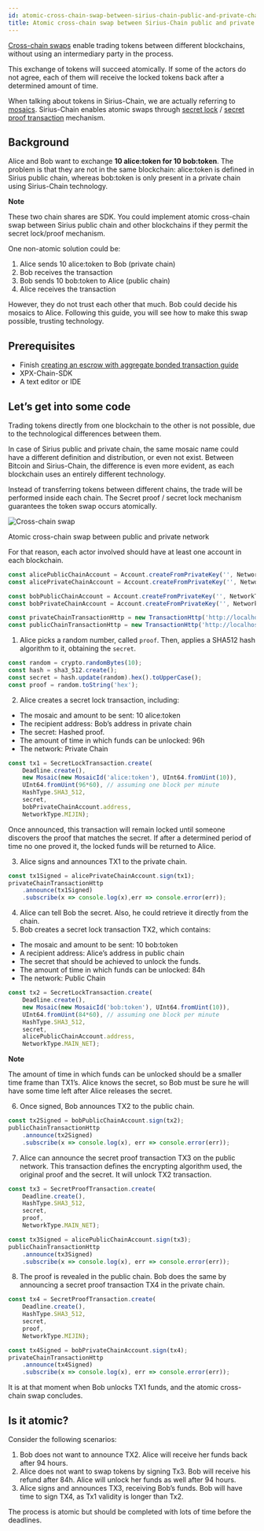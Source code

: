 ```yaml
---
id: atomic-cross-chain-swap-between-sirius-chain-public-and-private-chain
title: Atomic cross-chain swap between Sirius-Chain public and private chain
---
```

[Cross-chain swaps](../../built-in-features/cross-chain-swaps.md) enable trading tokens between different blockchains, without using an intermediary party in the process.

This exchange of tokens will succeed atomically. If some of the actors do not agree, each of them will receive the locked tokens back after a determined amount of time.

When talking about tokens in Sirius-Chain, we are actually referring to [mosaics](../../built-in-features/mosaic.md). Sirius-Chain enables atomic swaps through [secret lock](../../built-in-features/cross-chain-swaps.md#secretlocktransaction) / [secret proof transaction](../../built-in-features/cross-chain-swaps.md#secretprooftransaction) mechanism.

## Background

Alice and Bob want to exchange **10 alice:token for 10 bob:token**. The problem is that they are not in the same blockchain: alice:token is defined in Sirius public chain, whereas bob:token is only present in a private chain using Sirius-Chain technology.

<div class=info>

**Note**

These two chain shares are SDK. You could implement atomic cross-chain swap between Sirius public chain and other blockchains if they permit the secret lock/proof mechanism.

</div>

One non-atomic solution could be:

1. Alice sends 10 alice:token to Bob (private chain)
2. Bob receives the transaction
3. Bob sends 10 bob:token to Alice (public chain)
4. Alice receives the transaction

However, they do not trust each other that much. Bob could decide his mosaics to Alice. Following this guide, you will see how to make this swap possible, trusting technology.

## Prerequisites

- Finish [creating an escrow with aggregate bonded transaction guide](../aggregate-transaction/creating-an-escrow-with-aggregate-bonded-transaction.md)
- XPX-Chain-SDK
- A text editor or IDE

## Let’s get into some code

Trading tokens directly from one blockchain to the other is not possible, due to the technological differences between them.

In case of Sirius public and private chain, the same mosaic name could have a different definition and distribution, or even not exist. Between Bitcoin and Sirius-Chain, the difference is even more evident, as each blockchain uses an entirely different technology.

Instead of transferring tokens between different chains, the trade will be performed inside each chain. The Secret proof / secret lock mechanism guarantees the token swap occurs atomically.

![Cross-chain swap](/img/cross-chain-swap1.png "Cross-chain swap")

<p class=caption>Atomic cross-chain swap between public and private network</p>

For that reason, each actor involved should have at least one account in each blockchain.

<!--DOCUSAURUS_CODE_TABS-->
<!--TypeScript-->
```js
const alicePublicChainAccount = Account.createFromPrivateKey('', NetworkType.MAIN_NET);
const alicePrivateChainAccount = Account.createFromPrivateKey('', NetworkType.MIJIN);

const bobPublicChainAccount = Account.createFromPrivateKey('', NetworkType.MAIN_NET);
const bobPrivateChainAccount = Account.createFromPrivateKey('', NetworkType.MIJIN);

const privateChainTransactionHttp = new TransactionHttp('http://localhost:3000');
const publicChainTransactionHttp = new TransactionHttp('http://localhost:3000');
```

<!--END_DOCUSAURUS_CODE_TABS-->

1. Alice picks a random number, called `proof`. Then, applies a SHA512 hash algorithm to it, obtaining the `secret`.

<!--DOCUSAURUS_CODE_TABS-->
<!--TypeScript-->
```js
const random = crypto.randomBytes(10);
const hash = sha3_512.create();
const secret = hash.update(random).hex().toUpperCase();
const proof = random.toString('hex');
```

<!--END_DOCUSAURUS_CODE_TABS-->

2. Alice creates a secret lock transaction, including:

- The mosaic and amount to be sent: 10 alice:token
- The recipient address: Bob’s address in private chain
- The secret: Hashed proof.
- The amount of time in which funds can be unlocked: 96h
- The network: Private Chain

<!--DOCUSAURUS_CODE_TABS-->
<!--TypeScript-->
```js
const tx1 = SecretLockTransaction.create(
    Deadline.create(),
    new Mosaic(new MosaicId('alice:token'), UInt64.fromUint(10)),
    UInt64.fromUint(96*60), // assuming one block per minute
    HashType.SHA3_512,
    secret,
    bobPrivateChainAccount.address,
    NetworkType.MIJIN);
```

<!--END_DOCUSAURUS_CODE_TABS-->

Once announced, this transaction will remain locked until someone discovers the proof that matches the secret. If after a determined period of time no one proved it, the locked funds will be returned to Alice.

3. Alice signs and announces TX1 to the private chain.

<!--DOCUSAURUS_CODE_TABS-->
<!--TypeScript-->
```js
const tx1Signed = alicePrivateChainAccount.sign(tx1);
privateChainTransactionHttp
    .announce(tx1Signed)
    .subscribe(x => console.log(x),err => console.error(err));
```

<!--END_DOCUSAURUS_CODE_TABS-->


4. Alice can tell Bob the secret. Also, he could retrieve it directly from the chain.
5. Bob creates a secret lock transaction TX2, which contains:

- The mosaic and amount to be sent: 10 bob:token
- A recipient address: Alice’s address in public chain
- The secret that should be achieved to unlock the funds.
- The amount of time in which funds can be unlocked: 84h
- The network: Public Chain

<!--DOCUSAURUS_CODE_TABS-->
<!--TypeScript-->
```js
const tx2 = SecretLockTransaction.create(
    Deadline.create(),
    new Mosaic(new MosaicId('bob:token'), UInt64.fromUint(10)),
    UInt64.fromUint(84*60), // assuming one block per minute
    HashType.SHA3_512,
    secret,
    alicePublicChainAccount.address,
    NetworkType.MAIN_NET);
```

<!--END_DOCUSAURUS_CODE_TABS-->

<div class=info>

**Note**

The amount of time in which funds can be unlocked should be a smaller time frame than TX1’s. Alice knows the secret, so Bob must be sure he will have some time left after Alice releases the secret.

</div>

6. Once signed, Bob announces TX2 to the public chain.

<!--DOCUSAURUS_CODE_TABS-->
<!--TypeScript-->
```js
const tx2Signed = bobPublicChainAccount.sign(tx2);
publicChainTransactionHttp
    .announce(tx2Signed)
    .subscribe(x => console.log(x), err => console.error(err));
```

<!--END_DOCUSAURUS_CODE_TABS-->

7. Alice can announce the secret proof transaction TX3 on the public network. This transaction defines the encrypting algorithm used, the original proof and the secret. It will unlock TX2 transaction.

<!--DOCUSAURUS_CODE_TABS-->
<!--TypeScript-->
```js
const tx3 = SecretProofTransaction.create(
    Deadline.create(),
    HashType.SHA3_512,
    secret,
    proof,
    NetworkType.MAIN_NET);

const tx3Signed = alicePublicChainAccount.sign(tx3);
publicChainTransactionHttp
    .announce(tx3Signed)
    .subscribe(x => console.log(x), err => console.error(err));
```

<!--END_DOCUSAURUS_CODE_TABS-->

8. The proof is revealed in the public chain. Bob does the same by announcing a secret proof transaction TX4 in the private chain.

<!--DOCUSAURUS_CODE_TABS-->
<!--TypeScript-->
```js
const tx4 = SecretProofTransaction.create(
    Deadline.create(),
    HashType.SHA3_512,
    secret,
    proof,
    NetworkType.MIJIN);

const tx4Signed = bobPrivateChainAccount.sign(tx4);
privateChainTransactionHttp
    .announce(tx4Signed)
    .subscribe(x => console.log(x), err => console.error(err));
```

<!--END_DOCUSAURUS_CODE_TABS-->

It is at that moment when Bob unlocks TX1 funds, and the atomic cross-chain swap concludes.


## Is it atomic?

Consider the following scenarios:

<div class=cap-alpha-ol>

1. Bob does not want to announce TX2. Alice will receive her funds back after 94 hours.
2. Alice does not want to swap tokens by signing Tx3. Bob will receive his refund after 84h. Alice will unlock her funds as well after 94 hours.
3. Alice signs and announces TX3, receiving Bob’s funds. Bob will have time to sign TX4, as Tx1 validity is longer than Tx2.

</div>

The process is atomic but should be completed with lots of time before the deadlines.

